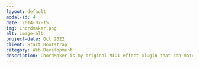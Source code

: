 ```yaml
---
layout: default
modal-id: 4
date: 2014-07-15
img: Chordmaker.png
alt: image-alt
project-date: Oct 2022
client: Start Bootstrap
category: Web Development
description: ChordMaker is my original MIDI effect plugin that can match diatonic seven chords to melody notes in real time. It supports selecting from 24 different natural minor/major scales, customizing the number of melody notes (up to 16), and matching chords at a certain sequence (some will be matched but some won’t). Users can also select the type of every chord (For example minor/major, dominant, and half-diminished chords). In order to improve user experience, I also designed an automated reset module and a lag module for every chord note to simulate the effect of a real person’s playing.
---
```

